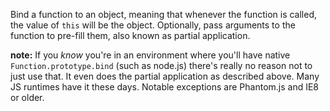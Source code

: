 Bind a function to an object, meaning that whenever the function is called, the value of `this` will be the object. Optionally, pass arguments to the function to pre-fill them, also known as partial application.

**note:** If you *know* you're in an environment where you'll have native `Function.prototype.bind` (such as node.js) there's really no reason not to just use that. It even does the partial application as described above. Many JS runtimes have it these days. Notable exceptions are Phantom.js and IE8 or older.
